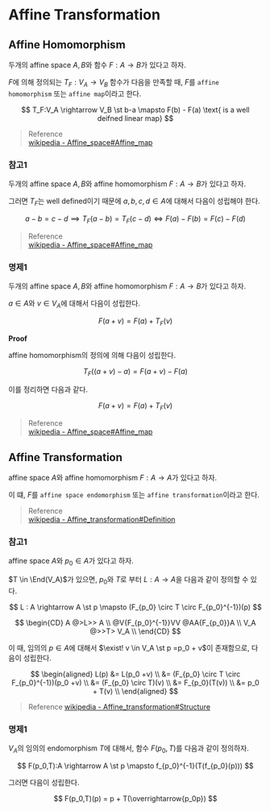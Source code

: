 # Affine Transformation

## Affine Homomorphism
두개의 affine space $A,B$와 함수 $F : A \rightarrow B$가 있다고 하자.

$F$에 의해 정의되는 $T_F:V_A \rightarrow V_B$ 함수가 다음을 만족할 때, $F$를 `affine homomorphism` 또는 `affine map`이라고 한다.

$$ T_F:V_A \rightarrow V_B \st  b-a \mapsto F(b) - F(a) \text{ is a well deifned linear map} $$

> Reference  
> [wikipedia - Affine_space#Affine_map](https://en.wikipedia.org/wiki/Affine_space#Affine_map)

### 참고1
두개의 affine space $A,B$와 affine homomorphism $F:A\rightarrow B$가 있다고 하자.

그러면 $T_F$는 well defined이기 때문에 $a,b,c,d\in A$에 대해서 다음이 성립해야 한다.

$$ a-b = c-d \implies T_F(a-b) = T_F(c-d) \iff F(a)-F(b) = F(c) - F(d) $$

> Reference  
> [wikipedia - Affine_space#Affine_map](https://en.wikipedia.org/wiki/Affine_space#Affine_map)

### 명제1
두개의 affine space $A,B$와 affine homomorphism $F:A\rightarrow B$가 있다고 하자.

$a \in A$와 $v\in V_A$에 대해서 다음이 성립한다.

$$ F(a+v) = F(a) + T_F(v) $$

**Proof**

affine homomorphism의 정의에 의해 다음이 성립한다.

$$ T_F((a+v)-a) = F(a+v) -F(a) $$

이를 정리하면 다음과 같다.

$$ F(a+v) = F(a) + T_F(v) $$

> Reference  
> [wikipedia - Affine_space#Affine_map](https://en.wikipedia.org/wiki/Affine_space#Affine_map)

## Affine Transformation
affine space $A$와 affine homomorphism $F:A\rightarrow A$가 있다고 하자.

이 떄, $F$를 `affine space endomorphism` 또는 `affine transformation`이라고 한다.

> Reference    
> [wikipedia - Affine_transformation#Definition](https://en.wikipedia.org/wiki/Affine_transformation#Definition)  

### 참고1
affine space $A$와 $p_0 \in A$가 있다고 하자.

$T \in \End(V_A)$가 있으면, $p_0$와 $T$로 부터 $L:A\rightarrow A$을 다음과 같이 정의할 수 있다.

$$ L : A \rightarrow A \st p \mapsto (F_{p_0} \circ T \circ F_{p_0}^{-1})(p) $$

$$ \begin{CD} 
A                   @>L>>     A \\ 
@V{F_{p_0}^{-1}}VV            @AA{F_{p_0}}A \\ 
V_A                 @>>T>     V_A \\
\end{CD} $$

이 때, 임의의 $p \in A$에 대해서 $\exist! v \in V_A \st p =p_0 + v$이 존재함으로, 다음이 성립한다.

$$ \begin{aligned}
L(p) &= L(p_0 +v) \\
     &= (F_{p_0} \circ T \circ F_{p_0}^{-1})(p_0 +v) \\
     &= (F_{p_0} \circ T)(v) \\
     &= F_{p_0}(T(v)) \\
     &= p_0 + T(v) \\
\end{aligned}   $$

> Reference
> [wikipedia - Affine_transformation#Structure](https://en.wikipedia.org/wiki/Affine_transformation#Structure)  


### 명제1


$V_A$의 임의의 endomorphism $T$에 대해서, 함수 $F(p_0, T)$를 다음과 같이 정의하자.

$$ F(p_0,T):A \rightarrow A \st p \mapsto f_{p_0}^{-1}(T(f_{p_0}(p))) $$

그러면 다음이 성립한다.

$$ F(p_0,T)(p) = p + T(\overrightarrow{p_0p}) $$


